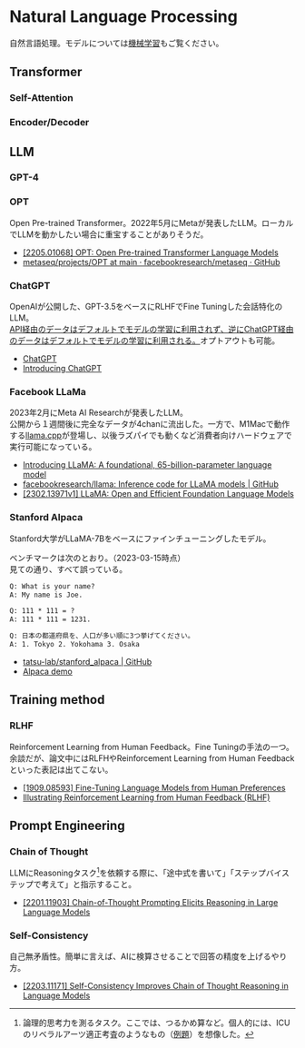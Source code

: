 # Natural Language Processing

自然言語処理。モデルについては[機械学習](../machine-learning/README.qmd)もご覧ください。

## Transformer

### Self-Attention

### Encoder/Decoder

## LLM

### GPT-4

### OPT

Open Pre-trained Transformer。2022年5月にMetaが発表したLLM。ローカルでLLMを動かしたい場合に重宝することがありそうだ。

- [\[2205.01068\] OPT: Open Pre-trained Transformer Language Models](https://arxiv.org/abs/2205.01068)
- [metaseq/projects/OPT at main · facebookresearch/metaseq · GitHub](https://github.com/facebookresearch/metaseq/tree/main/projects/OPT)

### ChatGPT

OpenAIが公開した、GPT-3.5をベースにRLHFでFine Tuningした会話特化のLLM。  
[API経由のデータはデフォルトでモデルの学習に利用されず、逆にChatGPT経由のデータはデフォルトでモデルの学習に利用される。](https://help.openai.com/en/articles/5722486-how-your-data-is-used-to-improve-model-performance)オプトアウトも可能。

- [ChatGPT](https://chat.openai.com/chat)
- [Introducing ChatGPT](https://openai.com/blog/chatgpt)

### Facebook LLaMa

2023年2月にMeta AI Researchが発表したLLM。  
公開から１週間後に完全なデータが4chanに流出した。一方で、M1Macで動作する[llama.cpp](https://github.com/ggerganov/llama.cpp)が登場し、以後ラズパイでも動くなど消費者向けハードウェアで実行可能になっている。

- [Introducing LLaMA: A foundational, 65\-billion\-parameter language model](https://ai.facebook.com/blog/large-language-model-llama-meta-ai/)
- [facebookresearch/llama: Inference code for LLaMA models | GitHub](https://github.com/facebookresearch/llama)
- [\[2302.13971v1\] LLaMA: Open and Efficient Foundation Language Models](https://arxiv.org/abs/2302.13971v1)

### Stanford Alpaca

Stanford大学がLLaMA-7Bをベースにファインチューニングしたモデル。

ベンチマークは次のとおり。（2023-03-15時点）  
見ての通り、すべて誤っている。

```txt
Q: What is your name?
A: My name is Joe.

Q: 111 * 111 = ?
A: 111 * 111 = 1231.

Q: 日本の都道府県を、人口が多い順に3つ挙げてください。
A: 1. Tokyo 2. Yokohama 3. Osaka
```

- [tatsu-lab/stanford_alpaca | GitHub](https://github.com/tatsu-lab/stanford_alpaca)
- [Alpaca demo](https://crfm.stanford.edu/alpaca/)

## Training method

### RLHF

Reinforcement Learning from Human Feedback。Fine Tuningの手法の一つ。  
余談だが、論文中にはRLFHやReinforcement Learning from Human Feedbackといった表記は出てこない。

- [\[1909.08593\] Fine-Tuning Language Models from Human Preferences](https://arxiv.org/abs/1909.08593)
- [Illustrating Reinforcement Learning from Human Feedback (RLHF)](https://huggingface.co/blog/rlhf)

## Prompt Engineering

### Chain of Thought

LLMにReasoningタスク[^reasoning]を依頼する際に、「途中式を書いて」「ステップバイステップで考えて」と指示すること。
[^reasoning]: 論理的思考力を測るタスク。ここでは、つるかめ算など。個人的には、ICUのリベラルアーツ適正考査のようなもの（[例題](https://icu.bucho.net/icu/pastexams/SAT80.pdf)）を想像した。

- [\[2201.11903\] Chain-of-Thought Prompting Elicits Reasoning in Large Language Models](https://arxiv.org/abs/2201.11903)

### Self-Consistency

自己無矛盾性。簡単に言えば、AIに検算させることで回答の精度を上げるやり方。  

- [\[2203.11171\] Self-Consistency Improves Chain of Thought Reasoning in Language Models](https://arxiv.org/abs/2203.11171)
